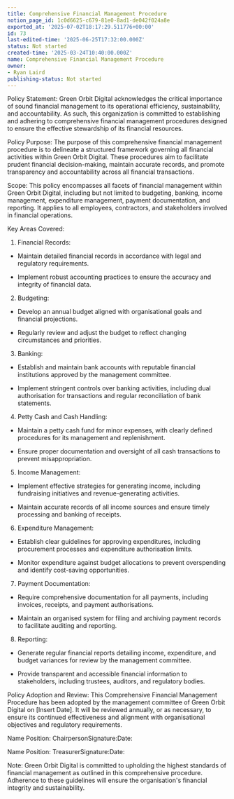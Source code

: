 ```yaml
---
title: Comprehensive Financial Management Procedure
notion_page_id: 1c0d6625-c679-81e0-8ad1-de042f024a8e
exported_at: '2025-07-02T18:17:29.511776+00:00'
id: 73
last-edited-time: '2025-06-25T17:32:00.000Z'
status: Not started
created-time: '2025-03-24T10:40:00.000Z'
name: Comprehensive Financial Management Procedure
owner:
- Ryan Laird
publishing-status: Not started
---
```


Policy Statement:
Green Orbit Digital acknowledges the critical importance of sound financial management to its operational efficiency, sustainability, and accountability. As such, this organization is committed to establishing and adhering to comprehensive financial management procedures designed to ensure the effective stewardship of its financial resources.

Policy Purpose:
The purpose of this comprehensive financial management procedure is to delineate a structured framework governing all financial activities within Green Orbit Digital. These procedures aim to facilitate prudent financial decision-making, maintain accurate records, and promote transparency and accountability across all financial transactions.

Scope:
This policy encompasses all facets of financial management within Green Orbit Digital, including but not limited to budgeting, banking, income management, expenditure management, payment documentation, and reporting. It applies to all employees, contractors, and stakeholders involved in financial operations.

Key Areas Covered:

1. Financial Records:

- Maintain detailed financial records in accordance with legal and regulatory requirements.

- Implement robust accounting practices to ensure the accuracy and integrity of financial data.

2. Budgeting:

- Develop an annual budget aligned with organisational goals and financial projections.

- Regularly review and adjust the budget to reflect changing circumstances and priorities.

3. Banking:

- Establish and maintain bank accounts with reputable financial institutions approved by the management committee.

- Implement stringent controls over banking activities, including dual authorisation for transactions and regular reconciliation of bank statements.

4. Petty Cash and Cash Handling:

- Maintain a petty cash fund for minor expenses, with clearly defined procedures for its management and replenishment.

- Ensure proper documentation and oversight of all cash transactions to prevent misappropriation.

5. Income Management:

- Implement effective strategies for generating income, including fundraising initiatives and revenue-generating activities.

- Maintain accurate records of all income sources and ensure timely processing and banking of receipts.

6. Expenditure Management:

- Establish clear guidelines for approving expenditures, including procurement processes and expenditure authorisation limits.

- Monitor expenditure against budget allocations to prevent overspending and identify cost-saving opportunities.

7. Payment Documentation:

- Require comprehensive documentation for all payments, including invoices, receipts, and payment authorisations.

- Maintain an organised system for filing and archiving payment records to facilitate auditing and reporting.

8. Reporting:

- Generate regular financial reports detailing income, expenditure, and budget variances for review by the management committee.

- Provide transparent and accessible financial information to stakeholders, including trustees, auditors, and regulatory bodies.

Policy Adoption and Review:
This Comprehensive Financial Management Procedure has been adopted by the management committee of Green Orbit Digital on [Insert Date]. It will be reviewed annually, or as necessary, to ensure its continued effectiveness and alignment with organisational objectives and regulatory requirements.

Name Position: ChairpersonSignature:Date:

Name Position: TreasurerSignature:Date:

Note: Green Orbit Digital is committed to upholding the highest standards of financial management as outlined in this comprehensive procedure. Adherence to these guidelines will ensure the organisation's financial integrity and sustainability.